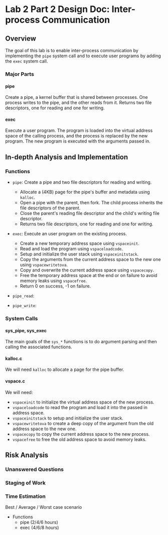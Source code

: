 # Lab 2 Part 2 Design Doc: Inter-process Communication

## Overview

The goal of this lab is to enable inter-process communication by implementing the `pipe` system call and to execute user programs by adding the `exec` system call.
### Major Parts

#### pipe
Create a pipe, a kernel buffer that is shared between processes. One process writes to the pipe, and the other reads from it. Returns two file descriptors, one for reading and one for writing.


#### exec
Execute a user program. The program is loaded into the virtual address space of the calling process, and the process is replaced by the new program. The new program is executed with the arguments passed in.


## In-depth Analysis and Implementation

### Functions

- `pipe`: Create a pipe and two file descriptors for reading and writing.
  - Allocate a (4KB) page for the pipe's buffer and metadata using `kalloc`.
  - Open a pipe with the parent, then fork. The child process inherits the file descriptors of the parent.
  - Close the parent's reading file descriptor and the child's writing file descriptor.
  - Returns two file descriptors, one for reading and one for writing.

- `exec`: Execute an user program on the existing process.
  - Create a new temporary address space using `vspaceinit`.
  - Read and load the program using `vspaceloadcode`.
  - Setup and initialize the user stack using `vspaceinitstack`.
  - Copy the arguments from the current address space to the new one using `vspacewritetova`.
  - Copy and overwrite the current address space using `vspacecopy`.
  - Free the temporary address space at the end or on failure to avoid memory leaks using `vspacefree`.
  - Return 0 on success, -1 on failure.

- `pipe_read`:

- `pipe_write`:


### System Calls
#### sys_pipe, sys_exec
The main goals of the `sys_*` functions is to do argument parsing and then calling the associated functions.

#### kalloc.c
We will need `kalloc` to allocate a page for the pipe buffer.

#### vspace.c
We will need:
- `vspaceinit` to initialize the virtual address space of the new process.
- `vspaceloadcode` to read the program and load it into the passed in address space.
- `vspaceinitstack` to setup and initialize the user stack.
- `vspacewritetova` to create a deep copy of the argument from the old address space to the new one.
- `vspacecopy` to copy the current address space to the new process.
- `vspacefree` to free the old address space to avoid memory leaks.


## Risk Analysis

### Unanswered Questions



### Staging of Work



### Time Estimation
Best / Average / Worst case scenario
- Functions
  - pipe (2/4/6 hours)
  - exec (4/6/8 hours)
